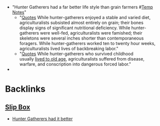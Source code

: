 - "Hunter Gatherers had a far better life style than grain farmers #[Temp Notes](<Temp Notes.md>)"
    - "[Quotes](<Quotes.md>) While hunter-gatherers enjoyed a stable and varied diet, agriculturalists subsisted almost entirely on grain; their bones display signs of significant nutritional deficiency. While hunter-gatherers were well-fed, agriculturalists were famished; their skeletons were several inches shorter than contemporaneous foragers. While hunter-gatherers worked ten to twenty hour weeks, agriculturalists lived lives of backbreaking labor."
    - "[Quotes](<Quotes.md>) While hunter-gatherers who survived childhood usually [lived to old age](https://condensedscience.wordpress.com/2011/06/28/life-expectancy-in-hunter-gatherers-and-other-groups/), agriculturalists suffered from disease, warfare, and conscription into dangerous forced labor."
- 

# Backlinks
## [Slip Box](<Slip Box.md>)
- [Hunter Gatherers had it better](<Hunter Gatherers had it better.md>)

